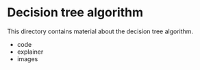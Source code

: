 <!--
SPDX-FileCopyrightText: 2023 Machine-Learning-OER-Collection
SPDX-License-Identifier: CC-BY-4.0
-->
# Decision tree algorithm

This directory contains material about the decision tree algorithm.

* code
* explainer
* images
